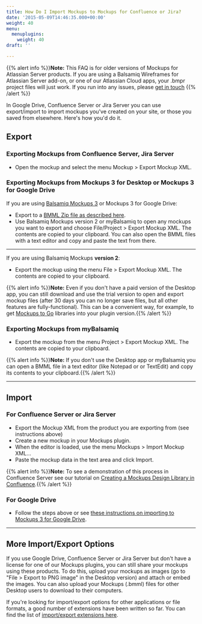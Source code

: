 ```yaml
---
title: How Do I Import Mockups to Mockups for Confluence or Jira?
date: '2015-05-09T14:46:35.000+00:00'
weight: 40
menu:
  menuplugins:
    weight: 40
draft: ''

---
```


{{% alert info %}}**Note:** This FAQ is for older versions of Mockups for Atlassian Server products. If you are using a Balsamiq Wireframes for Atlassian Server add-on, or one of our Atlassian Cloud apps, your .bmpr project files will just work. If you run into any issues, please [get in touch](mailto:support@balsamiq.com)  {{% /alert %}}

In Google Drive, Confluence Server or Jira Server you can use export/import to import mockups you've created on your site, or those you saved from elsewhere. Here's how you'd do it.

## Export

### Exporting Mockups from Confluence Server, Jira Server 

*   Open the mockup and select the menu Mockup > Export Mockup XML.

### Exporting Mockups from Mockups 3 for Desktop or Mockups 3 for Google Drive

If you are using [Balsamiq Mockups 3](https://docs.balsamiq.com/desktop/intro/) or Mockups 3 for Google Drive:

*   Export to a [BMML Zip file as described here](https://docs.balsamiq.com/desktop/exporting/#exporting-for-use-in-a-previous-version).
*   Use Balsamiq Mockups version 2 or myBalsamiq to open any mockups you want to export and choose File/Project > Export Mockup XML. The contents are copied to your clipboard. You can also open the BMML files with a text editor and copy and paste the text from there.

* * *

If you are using Balsamiq Mockups **version 2**:

*   Export the mockup using the menu File > Export Mockup XML. The contents are copied to your clipboard.

{{% alert info %}}**Note:** Even if you don't have a paid version of the Desktop app, you can still download and use the trial version to open and export mockup files (after 30 days you can no longer save files, but all other features are fully-functional). This can be a convenient way, for example, to get [Mockups to Go](https://mockupstogo.mybalsamiq.com) libraries into your plugin version.{{% /alert %}}

### Exporting Mockups from myBalsamiq

*   Export the mockup from the menu Project > Export Mockup XML. The contents are copied to your clipboard.

{{% alert info %}}**Note:** If you don't use the Desktop app or myBalsamiq you can open a BMML file in a text editor (like Notepad or or TextEdit) and copy its contents to your clipboard.{{% /alert %}}

* * *

## Import

### For Confluence Server or Jira Server

*   Export the Mockup XML from the product you are exporting from (see instructions above)
*   Create a new mockup in your Mockups plugin.
*   When the editor is loaded, use the menu Mockups > Import Mockup XML...
*   Paste the mockup data in the text area and click Import.

{{% alert info %}}**Note:** To see a demonstration of this process in Confluence Server see our tutorial on [Creating a Mockups Design Library in Confluence](/tutorials/confluencesymbollibrary/).{{% /alert %}}

### For Google Drive

*   Follow the steps above or see [these instructions on importing to Mockups 3 for Google Drive](https://docs.balsamiq.com/google-drive/intro/#importing-from-other-versions-of-balsamiq-mockups).

* * *

## More Import/Export Options

If you use Google Drive, Confluence Server or Jira Server but don't have a license for one of our Mockups plugins, you can still share your mockups using these products. To do this, upload your mockups as images (go to "File > Export to PNG image" in the Desktop version) and attach or embed the images. You can also upload your Mockups (.bmml) files for other Desktop users to download to their computers.

If you're looking for import/export options for other applications or file formats, a good number of extensions have been written so far. You can find the list of [import/export extensions here](/resources/extensions/).
